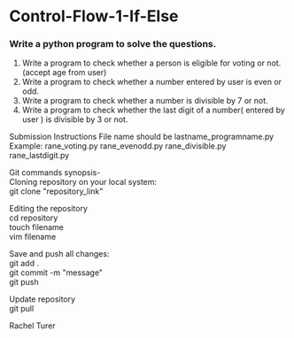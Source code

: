 # Control-Flow-1-If-Else
### Write a python program to solve the questions.

1. Write a program to check whether a person is eligible for voting or not. (accept age from user)
2. Write a program to check whether a number entered by user is even or odd.
3. Write a program to check whether a number is divisible by 7 or not.
4. Write a program to check whether the last digit of a number( entered by user ) is 
divisible by 3 or not.

Submission Instructions
File name should be lastname_programname.py </br>
Example: rane_voting.py rane_evenodd.py rane_divisible.py rane_lastdigit.py </br>

Git commands synopsis- </br>
Cloning repository on your local system: </br>
git clone "repository_link" </br>

Editing the repository </br>
cd repository </br>
touch filename </br>
vim filename </br>

Save and push all changes: </br>
git add . </br>
git commit -m "message" </br>
git push </br>

Update repository </br>
git pull </br>






















Rachel Turer 

